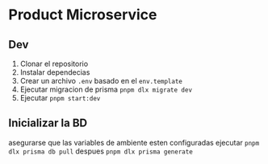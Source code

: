 # Product Microservice

## Dev

1. Clonar el repositorio 
2. Instalar dependecias
3. Crear un archivo `.env` basado en el `env.template`
4. Ejecutar migracion de prisma `pnpm dlx migrate dev`
5. Ejecutar `pnpm start:dev`

## Inicializar la BD

asegurarse que las variables de ambiente esten configuradas
ejecutar `pnpm dlx prisma db pull`
despues `pnpm dlx prisma generate`